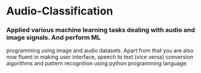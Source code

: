 # Audio-Classification
### Applied various machine learning tasks dealing with audio and image signals. And perform ML
programming using image and audio datasets. Apart from that you are also now fluent in making
user interface, speech to text (vice versa) conversion algorithms and pattern recognition using
python programming language.
